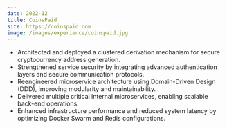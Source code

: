 ```yaml
---
date: 2022-12
title: CoinsPaid
site: https://coinspaid.com
image: /images/experience/coinspaid.jpg
---
```


- Architected and deployed a clustered derivation mechanism for secure cryptocurrency address generation.
- Strengthened service security by integrating advanced authentication layers and secure communication protocols.
- Reengineered microservice architecture using Domain-Driven Design (DDD), improving modularity and maintainability.
- Delivered multiple critical internal microservices, enabling scalable back-end operations.
- Enhanced infrastructure performance and reduced system latency by optimizing Docker Swarm and Redis configurations.

